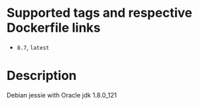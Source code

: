 # Supported tags and respective Dockerfile links

* `8.7`, `latest`

# Description

Debian jessie with Oracle jdk 1.8.0_121
